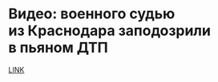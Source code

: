 # Видео: военного судью из Краснодара заподозрили в пьяном ДТП 



[LINK](https://varlamov.ru/3265968.html)